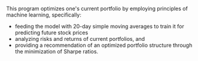This program optimizes one's current portfolio by employing principles of machine learning, specifically:

- feeding the model with 20-day simple moving averages to train it for predicting future stock prices
- analyzing risks and returns of current portfolios, and
- providing a recommendation of an optimized portfolio structure through the minimization of Sharpe ratios.
